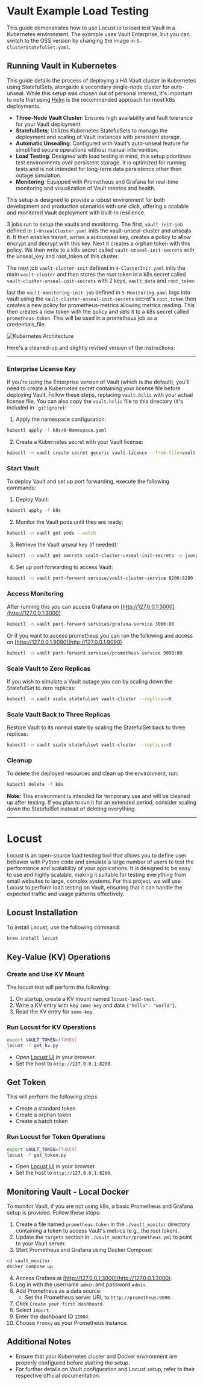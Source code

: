 # Vault Example Load Testing

This guide demonstrates how to use Locust.io to load test Vault in a Kubernetes environment. The example uses Vault Enterprise, but you can switch to the OSS version by changing the image in `3-ClusterStatefulSet.yaml`.


## Running Vault in Kubernetes

This guide details the process of deploying a HA Vault cluster in Kubernetes using StatefulSets, alongside a secondary single-node cluster for auto-unseal. While this setup was chosen out of personal interest, it's important to note that using [Helm](https://developer.hashicorp.com/vault/docs/platform/k8s/helm) is the recommended approach for most k8s deployments.

- **Three-Node Vault Cluster**: Ensures high availability and fault tolerance for your Vault deployment.
- **StatefulSets**: Utilizes Kubernetes StatefulSets to manage the deployment and scaling of Vault instances with persistent storage.
- **Automatic Unsealing**: Configured with Vault’s auto-unseal feature for simplified secure operations without manual intervention.
- **Load Testing**: Designed with load testing in mind, this setup prioritises test environments over persistent storage. It is optimized for running tests and is not intended for long-term data persistence other then outage simulation. 
- **Monitoring**: Equipped with Prometheus and Grafana for real-time monitoring and visualization of Vault metrics and health.

This setup is designed to provide a robust environment for both development and production scenarios with one click, offering a scalable and monitored Vault deployment with built-in resilience.

3 jobs run to setup the vaults and monitoring. The first, `vault-init-job` defined in `1-UnsealCluster.yaml` inits the vault-unseal-cluster and unseals it. It then enables transit, writes a autounseal key, creates a policy to allow encrypt and decrypt with this key. Next it creates a orphan token with this policy. We then write to a k8s secret called `vault-unseal-init-secrets` with the unseal_key and root_token of this cluster. 

The next job `vault-cluster-init` defined in `4-ClusterInit.yaml` inits the main `vault-cluster` and then stores the root token in a k8s secret called `vault-cluster-unseal-init-secrets` with 2 keys, `vault_data` and `root_token`

last the `vault-monitoring-init-job` defined in `5-Monitoring.yaml` logs into vault using the `vault-cluster-unseal-init-secrets` secret's `root_token` then creates a new policy for prometheus-metrics allowing metrics reading. This then creates a new token with the policy and sets it to a k8s secret called `prometheus-token`. This will be used in a prometheus job as a credentials_file. 

![Kubernetes Architecture](docs/vault-k8s.png)

Here's a cleaned-up and slightly revised version of the instructions:

---

### Enterprise License Key

If you're using the Enterprise version of Vault (which is the default), you'll need to create a Kubernetes secret containing your license file before deploying Vault. Follow these steps, replacing `vault.hclic` with your actual license file. You can also copy the `vault.hclic` file to this directory (it's included in `.gitignore`):

1. Apply the namespace configuration:
```bash
kubectl apply -f k8s/0-Namespace.yaml
```

2. Create a Kubernetes secret with your Vault license:
```bash
kubectl -n vault create secret generic vault-licence --from-file=vault.hclic
```

### Start Vault

To deploy Vault and set up port forwarding, execute the following commands:

1. Deploy Vault:
```bash
kubectl apply -f k8s
```

2. Monitor the Vault pods until they are ready:
```bash
kubectl -n vault get pods --watch
```

3. Retrieve the Vault unseal key (if needed):
```bash
kubectl -n vault get secrets vault-cluster-unseal-init-secrets -o jsonpath="{.data.vault_data}" | base64 -d
```

4. Set up port forwarding to access Vault:
```bash
kubectl -n vault port-forward service/vault-cluster-service 8200:8200
```

### Access Monitoring
After running this you can access Grafana on [http://127.0.0.1:3000](http://127.0.0.1:3000)
```bash
kubectl -n vault port-forward services/grafana-service 3000:80
```

Or if you want to access prometheus you can run the following and access on [http://127.0.0.1:9090](http://127.0.0.1:9090)
```bash
kubectl -n vault port-forward services/prometheus-service 9090:80
```

### Scale Vault to Zero Replicas

If you wish to simulate a Vault outage you can by scaling down the StatefulSet to zero replicas:

```bash
kubectl -n vault scale statefulset vault-cluster --replicas=0
```

### Scale Vault Back to Three Replicas

Restore Vault to its normal state by scaling the StatefulSet back to three replicas:

```bash
kubectl -n vault scale statefulset vault-cluster --replicas=3
```

### Cleanup

To delete the deployed resources and clean up the environment, run:

```bash
kubectl delete -f k8s
```

**Note:** This environment is intended for temporary use and will be cleaned up after testing. If you plan to run it for an extended period, consider scaling down the StatefulSet instead of deleting everything.

---
# Locust

Locust is an open-source load testing tool that allows you to define user behavior with Python code and simulate a large number of users to test the performance and scalability of your applications. It is designed to be easy to use and highly scalable, making it suitable for testing everything from small websites to large, complex systems. For this project, we will use Locust to perform load testing on Vault, ensuring that it can handle the expected traffic and usage patterns effectively.

## Locust Installation

To install Locust, use the following command:

```bash
brew install locust
```

## Key-Value (KV) Operations

### Create and Use KV Mount
The locust test will perform the following:
1. On startup, create a KV mount named `locust-load-test`.
2. Write a KV entry with key `some-key` and data `{"hello": "world"}`.
3. Read the KV entry for `some-key`.

### Run Locust for KV Operations

```bash
export VAULT_TOKEN=[TOKEN]
locust -f get_kv.py
```

- Open [Locust UI](http://127.0.0.1:8089/) in your browser.
- Set the host to `http://127.0.0.1:8200`.

## Get Token
This will perform the following steps
* Create a standard token
* Create a orphan token
* Create a batch token

### Run Locust for Token Operations

```bash
export VAULT_TOKEN=[TOKEN]
locust -f get_token.py
```

- Open [Locust UI](http://127.0.0.1:8089/) in your browser.
- Set the host to `http://127.0.0.1:8200`.

## Monitoring Vault - Local Docker

To monitor Vault, if you are not using k8s, a basic Prometheus and Grafana setup is provided. Follow these steps:

1. Create a file named `prometheus-token` in the `./vault_monitor` directory containing a token to access Vault's metrics (e.g., the root token).
2. Update the `targets` section in `./vault_monitor/prometheus.yml` to point to your Vault server.
3. Start Prometheus and Grafana using Docker Compose:

```bash
cd vault_monitor
docker compose up
```

4. Access Grafana at [http://127.0.0.1:3000](http://127.0.0.1:3000).
5. Log in with the username `admin` and password `admin`.
6. Add Prometheus as a data source:
   - Set the Prometheus server URL to `http://prometheus:9090`.
7. Click `Create your first dashboard`.
8. Select `Import`.
9. Enter the dashboard ID `12904`.
10. Choose `Promxy` as your Prometheus instance.

## Additional Notes

- Ensure that your Kubernetes cluster and Docker environment are properly configured before starting the setup.
- For further details on Vault configuration and Locust setup, refer to their respective official documentation.
